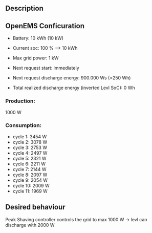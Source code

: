 ## Description


## OpenEMS Conficuration

- Battery: 10 kWh (10 kW)
- Current soc: 100 % --> 10 kWh
- Max grid power: 1 kW


- Next request start: immediately
- Next request discharge energy: 900.000 Ws (=250 Wh)


- Total realized discharge energy (inverted Levl SoC): 0 Wh

### Production:
1000 W

### Consumption:
- cycle 1: 3454 W
- cycle 2: 3078 W
- cycle 3: 2753 W
- cycle 4: 2497 W
- cycle 5: 2321 W
- cycle 6: 2211 W
- cycle 7: 2144 W
- cycle 8: 2097 W
- cycle 9: 2054 W
- cycle 10: 2009 W
- cycle 11: 1969 W

## Desired behaviour
Peak Shaving controller controls the grid to max 1000 W
-> levl can discharge with 2000 W
